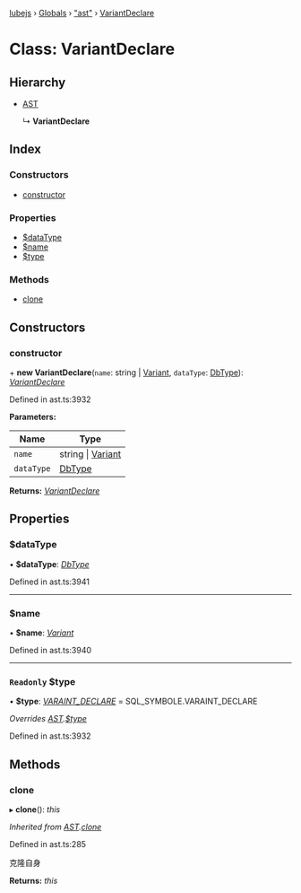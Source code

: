 [lubejs](../README.md) › [Globals](../globals.md) › ["ast"](../modules/_ast_.md) › [VariantDeclare](_ast_.variantdeclare.md)

# Class: VariantDeclare

## Hierarchy

* [AST](_ast_.ast.md)

  ↳ **VariantDeclare**

## Index

### Constructors

* [constructor](_ast_.variantdeclare.md#constructor)

### Properties

* [$dataType](_ast_.variantdeclare.md#datatype)
* [$name](_ast_.variantdeclare.md#name)
* [$type](_ast_.variantdeclare.md#readonly-type)

### Methods

* [clone](_ast_.variantdeclare.md#clone)

## Constructors

###  constructor

\+ **new VariantDeclare**(`name`: string | [Variant](_ast_.variant.md), `dataType`: [DbType](../modules/_types_.md#dbtype)): *[VariantDeclare](_ast_.variantdeclare.md)*

Defined in ast.ts:3932

**Parameters:**

Name | Type |
------ | ------ |
`name` | string &#124; [Variant](_ast_.variant.md) |
`dataType` | [DbType](../modules/_types_.md#dbtype) |

**Returns:** *[VariantDeclare](_ast_.variantdeclare.md)*

## Properties

###  $dataType

• **$dataType**: *[DbType](../modules/_types_.md#dbtype)*

Defined in ast.ts:3941

___

###  $name

• **$name**: *[Variant](_ast_.variant.md)*

Defined in ast.ts:3940

___

### `Readonly` $type

• **$type**: *[VARAINT_DECLARE](../enums/_constants_.sql_symbole.md#varaint_declare)* = SQL_SYMBOLE.VARAINT_DECLARE

*Overrides [AST](_ast_.ast.md).[$type](_ast_.ast.md#readonly-type)*

Defined in ast.ts:3932

## Methods

###  clone

▸ **clone**(): *this*

*Inherited from [AST](_ast_.ast.md).[clone](_ast_.ast.md#clone)*

Defined in ast.ts:285

克隆自身

**Returns:** *this*
